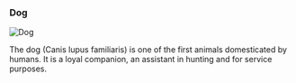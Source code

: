 ### Dog

![Dog](https://commons.wikimedia.org/wiki/File:Carnivora_-_Canis_lupus_familiaris_-_34.jpg)

The dog (Canis lupus familiaris) is one of the first animals domesticated by humans. It is a loyal companion, an assistant in hunting and for service purposes.

